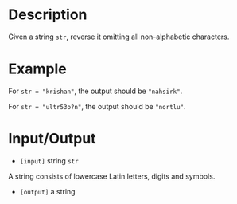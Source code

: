 # Description

Given a string `str`, reverse it omitting all non-alphabetic characters.

# Example

For `str = "krishan"`, the output should be `"nahsirk"`.

For `str = "ultr53o?n"`, the output should be `"nortlu"`.

# Input/Output

- `[input]` string `str`

A string consists of lowercase Latin letters, digits and symbols.

- `[output]` a string
